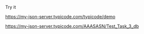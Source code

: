 Try it

https://my-json-server.typicode.com/typicode/demo

 https://my-json-server.typicode.com/AAASASN/Test_Task_3_db
